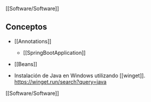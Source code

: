 [[Software/Software]]

## Conceptos

- [[Annotations]]
	- [[SpringBootApplication]]
- [[Beans]]


- Instalación de Java en Windows utilizando [[winget]].
	https://winget.run/search?query=java

[[Software/Software]]